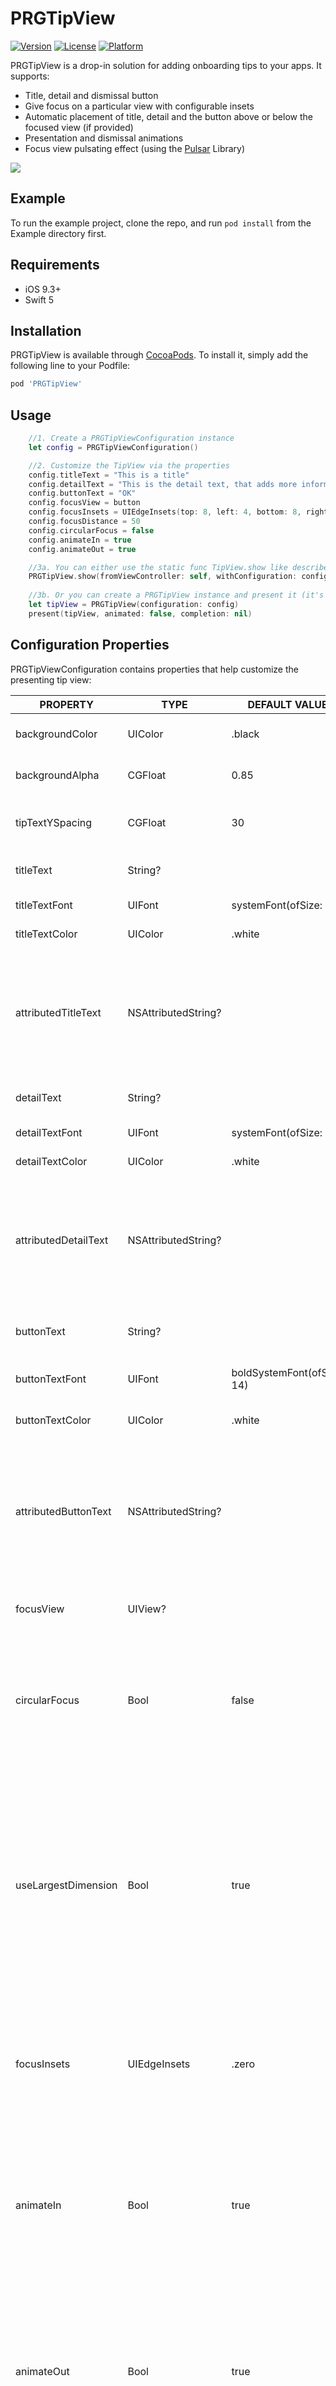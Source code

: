 # PRGTipView

[![Version](https://img.shields.io/cocoapods/v/PRGTipView.svg?style=flat)](https://cocoapods.org/pods/PRGTipView)
[![License](https://img.shields.io/cocoapods/l/PRGTipView.svg?style=flat)](https://cocoapods.org/pods/PRGTipView)
[![Platform](https://img.shields.io/cocoapods/p/PRGTipView.svg?style=flat)](https://cocoapods.org/pods/PRGTipView)


PRGTipView is a drop-in solution for adding onboarding tips to your apps. It supports:
- Title, detail and dismissal button
- Give focus on a particular view with configurable insets
- Automatic placement of title, detail and the button above or below the focused view (if provided)
- Presentation and dismissal animations
- Focus view pulsating effect (using the [Pulsar](https://github.com/regexident/Pulsar) Library)

![](PRGTipView.gif)

## Example

To run the example project, clone the repo, and run `pod install` from the Example directory first.

## Requirements

- iOS 9.3+
- Swift 5

## Installation

PRGTipView is available through [CocoaPods](https://cocoapods.org). To install
it, simply add the following line to your Podfile:

```ruby
pod 'PRGTipView'
```

## Usage


```swift
    //1. Create a PRGTipViewConfiguration instance
    let config = PRGTipViewConfiguration()

    //2. Customize the TipView via the properties
    config.titleText = "This is a title"
    config.detailText = "This is the detail text, that adds more information to your tip."
    config.buttonText = "OK"
    config.focusView = button
    config.focusInsets = UIEdgeInsets(top: 8, left: 4, bottom: 8, right: 4)
    config.focusDistance = 50
    config.circularFocus = false
    config.animateIn = true
    config.animateOut = true

    //3a. You can either use the static func TipView.show like described below:
    PRGTipView.show(fromViewController: self, withConfiguration: config, completion: nil)
    
    //3b. Or you can create a PRGTipView instance and present it (it's a ViewController subclass)
    let tipView = PRGTipView(configuration: config)
    present(tipView, animated: false, completion: nil)
```

## Configuration Properties
PRGTipViewConfiguration contains properties that help customize the presenting tip view:

| PROPERTY | TYPE | DEFAULT VALUE | EXPLANATION |
|-|-|-|-|
| backgroundColor | UIColor | .black | The background color of the Tip View |
| backgroundAlpha | CGFloat | 0.85 | The background alpha of the Tip View |
| tipTextYSpacing | CGFloat | 30                                                                                                                                                                                                                                                                                                          | The vertical spacing between the Tip View Title, Detail and Button |
| titleText | String? |  | The string to be shown as the Tip View title |
| titleTextFont | UIFont | systemFont(ofSize: 25) | The font of the Tip View title |
| titleTextColor | UIColor | .white | The color of the Tip View title |
| attributedTitleText | NSAttributedString? |  | The attributed string to be shown as the Tip View title. If set, it overrides "titleText", "titleTextFont" and "titleTextColor" properties |
| detailText | String? |  | The string to be shown as the Tip View detail |
| detailTextFont | UIFont | systemFont(ofSize: 29) | The font of the Tip View detail |
| detailTextColor | UIColor | .white | The color of the Tip View detail |
| attributedDetailText | NSAttributedString? |  | The attributed string to be shown as the Tip View detail. If set, it overrides "detailText", "detailTextFont" and "detailTextColor" properties |
| buttonText | String? |  | The string to be shown as the Tip View dismissal button title |
| buttonTextFont | UIFont | boldSystemFont(ofSize: 14) | The font of the Tip View dismissal button |
| buttonTextColor | UIColor | .white | The color of the Tip View dismissal button |
| attributedButtonText | NSAttributedString? |  | The attributed string to be shown as the Tip View dismissal title. If set, it overrides "buttonText", "buttonTextFont" and "buttonTextColor" properties |
| focusView | UIView? |  | The UIView to be focused when the Tip View is presented |
| circularFocus | Bool | false | If a "focusView" is provided, this property controls whether the mask used to focus on the view should be circular. In default "false" state, the mask is rectangular |
| useLargestDimension | Bool | true | If "circularFocus" is set to true for a non square "focusView", leaving this property to "true" will use the "focusView"'s largest dimension to calculate the focus mask radius, while setting it to "false" will use the smallest dimension and centre the circular mask on the "focusView". |
| focusInsets | UIEdgeInsets | .zero | Adds padding to the "focusView" mask. If "circularFocus" is set to "true", then it adds only the .top inset to the radius calculation. |
| animateIn | Bool | true | Whether the Tip View should be presented animated. Helpful in situations where you want to chain several Tip Views and you do not want to repeat the animation on each and every one of them. |
| animateOut | Bool | true | Whether the Tip View should be dismissed animated. Helpful in situations where you want to chain several Tip Views and you do not want to repeat the animation on each and every one of them. |
| pulseMode | Enum | .none | Whether the "focusView", if provided, should pulse. |
| focusDistance | CGfloat | 0 | The vertical spacing between the "focusView" and the container of the actual Tip Texts (Title, Detail, Button). If the provided "focusView" is in the bottom half of the screen, the tip container is presented above it and this property is the distance from the bottom of the tip container to the top of the "focusView" mask. If the provided "focusView" is in the top half of the screen, the tip container is presented below it and this property is the distance from the top of the tip container to the bottom of the "focusView" mask. |
| tipContainerLeading | CGFloat | 20                                                                                                                                                                                                      | The spacing between the container of the actual Tip Texts (Title, Detail, Button) to it's superView's leading. |
| tipContainerTrailing | CGFloat | 20                                                                                                                                                                                                      | The spacing between the container of the actual Tip Texts (Title, Detail, Button) trailing to it's superView's trailing. |
| animationDuration | Double | 0.3 | The duration of any animation that takes place in the Tip View (except from the pulsating effect) |
| buttonAction | (()->())? |  | The code to be executed after the Tip View is dismissed |

## About the Pulsar Library

At the time of publishing PRGTipView, the Pulsar library has not been updated on the Cocoapods repositories and cannot be used as a direct dependency, thus resorting in including the v2.0.5 source code in the bundle. As soon as the dependencies are satisfied via Cocoapods, we will update PRGTipView to use Pulsar as a pod dependency.

## License

PRGTipView is made for [Programize LLC](https://www.programize.com) by John Spiropoulos and it is available under the MIT license.

This product includes Pulsar code by Vincent Esche. License information is stored here: [LICENSE](LICENSE)

